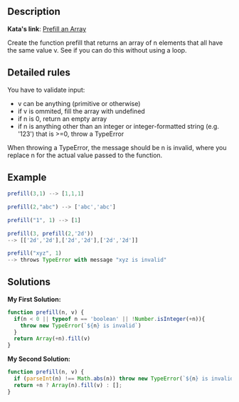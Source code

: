 ## Description

**Kata's link**: [Prefill an Array](https://www.codewars.com/kata/54129112fb7c188740000162)

Create the function prefill that returns an array of n elements that all have the same value v. See if you can do this without using a loop.

## Detailed rules

You have to validate input:

* v can be anything (primitive or otherwise)
* if v is ommited, fill the array with undefined
* if n is 0, return an empty array
* if n is anything other than an integer or integer-formatted string (e.g. '123') that is >=0, throw a TypeError

When throwing a TypeError, the message should be n is invalid, where you replace n for the actual value passed to the function.

## Example

```js
prefill(3,1) --> [1,1,1]
    
prefill(2,"abc") --> ['abc','abc']
    
prefill("1", 1) --> [1]
    
prefill(3, prefill(2,'2d'))
--> [['2d','2d'],['2d','2d'],['2d','2d']]
      
prefill("xyz", 1)
--> throws TypeError with message "xyz is invalid"
```

## Solutions

**My First Solution:**


```js
function prefill(n, v) {
  if(n < 0 || typeof n == 'boolean' || !Number.isInteger(+n)){
    throw new TypeError(`${n} is invalid`)
  }
  return Array(+n).fill(v)
}
```

**My Second Solution:**

```js
function prefill(n, v) {
  if (parseInt(n) !== Math.abs(n)) throw new TypeError(`${n} is invalid`);
  return +n ? Array(n).fill(v) : [];
}
```


